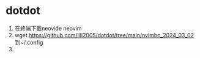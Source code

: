 # dotdot
1. 在終端下載neovide neovim
2. wget https://github.com/llll2005/dotdot/tree/main/nvimbc_2024_03_02
   到~/.config
3. 
   
